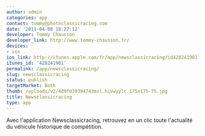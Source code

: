 ```yaml
---
author: admin
categories: app
contact: tommy@photoclassicracing.com
date: '2011-04-08 18:27:12'
developer: Tommy Chausson
developer_link: http://www.tommy-chausson.fr/
devices: 
- ios
ios_link: http://itunes.apple.com/fr/app/newsclassicracing/id428241981?mt=8
itunes_id: '428241981'
permalink: /app/newsclassicracing/
slug: newsclassicracing
status: publish
targetMarket: Both
thumb: /uploads/v2/4d9f039394743mzl.hivwyylc.175x175-75.jpg
title: Newsclassicracing
type: app
---
```


Avec l'application Newsclassicracing, retrouvez en un clic toute l'actualité du véhicule historique de compétition.
